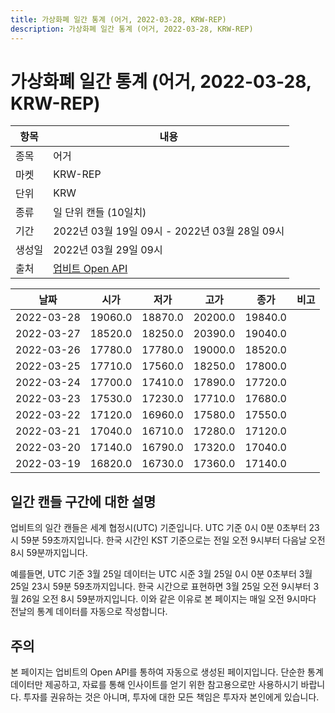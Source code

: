 ```yaml
---
title: 가상화폐 일간 통계 (어거, 2022-03-28, KRW-REP)
description: 가상화폐 일간 통계 (어거, 2022-03-28, KRW-REP)
---
```


가상화폐 일간 통계 (어거, 2022-03-28, KRW-REP)
===

|항목|내용|
|--|--|
|종목|어거|
|마켓|KRW-REP|
|단위|KRW|
|종류|일 단위 캔들 (10일치)|
|기간|2022년 03월 19일 09시 - 2022년 03월 28일 09시|
|생성일|2022년 03월 29일 09시|
|출처|[업비트 Open API](https://docs.upbit.com)|


|날짜|시가|저가|고가|종가|비고|
|--|--|--|--|--|--|
|2022-03-28|19060.0|18870.0|20200.0|19840.0|    |
|2022-03-27|18520.0|18250.0|20390.0|19040.0|    |
|2022-03-26|17780.0|17780.0|19000.0|18520.0|    |
|2022-03-25|17710.0|17560.0|18250.0|17800.0|    |
|2022-03-24|17700.0|17410.0|17890.0|17720.0|    |
|2022-03-23|17530.0|17230.0|17710.0|17680.0|    |
|2022-03-22|17120.0|16960.0|17580.0|17550.0|    |
|2022-03-21|17040.0|16710.0|17280.0|17120.0|    |
|2022-03-20|17140.0|16790.0|17320.0|17040.0|    |
|2022-03-19|16820.0|16730.0|17360.0|17140.0|    |


일간 캔들 구간에 대한 설명
---


업비트의 일간 캔들은 세계 협정시(UTC) 기준입니다. 
UTC 기준 0시 0분 0초부터 23시 59분 59초까지입니다. 
한국 시간인 KST 기준으로는 전일 오전 9시부터 다음날 오전 8시 59분까지입니다. 


예를들면, UTC 기준 3월 25일 데이터는 UTC 시준 3월 25일 0시 0분 0초부터 3월 25일 23시 59분 59초까지입니다. 
한국 시간으로 표현하면 3월 25일 오전 9시부터 3월 26일 오전 8시 59분까지입니다. 
이와 같은 이유로 본 페이지는 매일 오전 9시마다 전날의 통계 데이터를 자동으로 작성합니다. 


주의
---


본 페이지는 업비트의 Open API를 통하여 자동으로 생성된 페이지입니다. 
단순한 통계 데이터만 제공하고, 자료를 통해 인사이트를 얻기 위한 참고용으로만 사용하시기 바랍니다. 
투자를 권유하는 것은 아니며, 투자에 대한 모든 책임은 투자자 본인에게 있습니다. 
